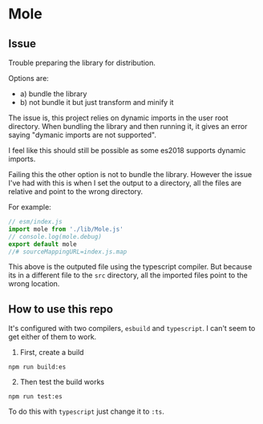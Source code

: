 # Mole

## Issue

Trouble preparing the library for distribution.

Options are:

-   a) bundle the library
-   b) not bundle it but just transform and minify it

The issue is, this project relies on dynamic imports in the user root directory. When bundling the library and then running it, it gives an error saying "dymanic imports are not supported".

I feel like this should still be possible as some es2018 supports dynamic imports.

Failing this the other option is not to bundle the library. However the issue I've had with this is when I set the output to a directory, all the files are relative and point to the wrong directory.

For example:

```js
// esm/index.js
import mole from './lib/Mole.js'
// console.log(mole.debug)
export default mole
//# sourceMappingURL=index.js.map
```

This above is the outputed file using the typescript compiler. But because its in a different file to the `src` directory, all the imported files point to the wrong location.

## How to use this repo

It's configured with two compilers, `esbuild` and `typescript`. I can't seem to get either of them to work.

1. First, create a build

```shell
npm run build:es
```

2. Then test the build works

```shell
npm run test:es
```

To do this with `typescript` just change it to `:ts`.
